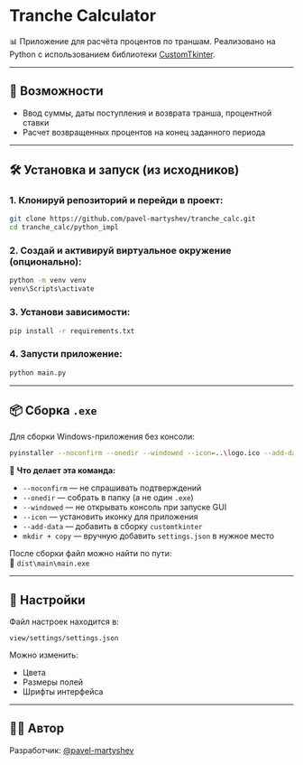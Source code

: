 # Tranche Calculator

📊 Приложение для расчёта процентов по траншам. Реализовано на Python с использованием библиотеки [CustomTkinter](https://github.com/TomSchimansky/CustomTkinter).

---

## 🚀 Возможности

- Ввод суммы, даты поступления и возврата транша, процентной ставки
- Расчет возвращенных процентов на конец заданного периода 

---

## 🛠 Установка и запуск (из исходников)

### 1. Клонируй репозиторий и перейди в проект:

```bash
git clone https://github.com/pavel-martyshev/tranche_calc.git
cd tranche_calc/python_impl
```

### 2. Создай и активируй виртуальное окружение (опционально):

```bash
python -m venv venv
venv\Scripts\activate
```

### 3. Установи зависимости:

```bash
pip install -r requirements.txt
```

### 4. Запусти приложение:

```bash
python main.py
```

---

## 📦 Сборка `.exe`

Для сборки Windows-приложения без консоли:

```bash
pyinstaller --noconfirm --onedir --windowed --icon=..\logo.ico --add-data "C:\not_work\tranche_calc\python_impl\venv\Lib\site-packages/customtkinter;customtkinter/" main.py && mkdir .\dist\main\view\settings && copy .\view\settings\settings.json .\dist\main\view\settings\settings.json
```

📌 **Что делает эта команда:**

- `--noconfirm` — не спрашивать подтверждений
- `--onedir` — собрать в папку (а не один `.exe`)
- `--windowed` — не открывать консоль при запуске GUI
- `--icon` — установить иконку для приложения
- `--add-data` — добавить в сборку `customtkinter`
- `mkdir + copy` — вручную добавить `settings.json` в нужное место

После сборки файл можно найти по пути:  
📁 `dist\main\main.exe`

---

## 🔧 Настройки

Файл настроек находится в:
```
view/settings/settings.json
```

Можно изменить:
- Цвета
- Размеры полей
- Шрифты интерфейса

---

## 🧑‍💻 Автор

Разработчик: [@pavel-martyshev](https://github.com/pavel-martyshev)  
